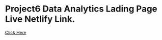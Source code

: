 # Project6 Data Analytics Lading Page Live Netlify Link.

[Click Here](https://data-analytics-page.netlify.app/)
